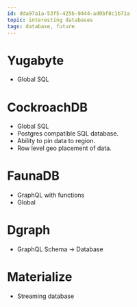 ```yaml
---
id: dda97a1a-53f5-425b-9444-ad0bf8c1b71a
topic: interesting databases
tags: database, future
---
```


# Yugabyte

- Global SQL

# CockroachDB
- Global SQL
- Postgres compatible SQL database.
- Ability to pin data to region.
- Row level geo placement of data.

# FaunaDB

- GraphQL with functions
- Global

# Dgraph

- GraphQL Schema -> Database

# Materialize
- Streaming database